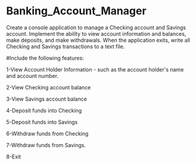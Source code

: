 # Banking_Account_Manager
Create a console application to manage a Checking account and Savings account. Implement the ability to view account information and balances, make deposits, and make withdrawals.
When the application exits, write all Checking and Savings transactions to a text file.

#Include the following features:

1-View Account Holder Information - such as the account holder's name and account number.

2-View Checking account balance

3-View Savings account balance

4-Deposit funds into Checking

5-Deposit funds into Savings

6-Withdraw funds from Checking

7-Withdraw funds from Savings.

8-Exit
